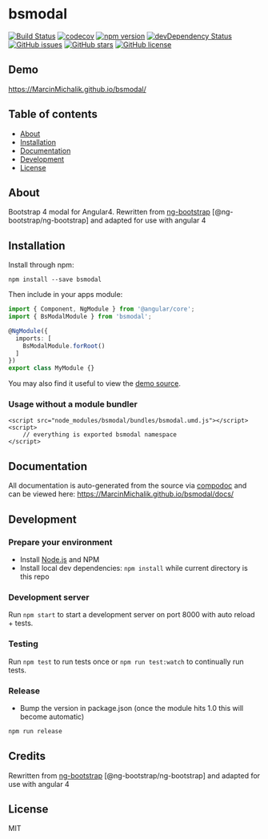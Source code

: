 # bsmodal
[![Build Status](https://travis-ci.org/MarcinMichalik/bsmodal.svg?branch=master)](https://travis-ci.org/MarcinMichalik/bsmodal)
[![codecov](https://codecov.io/gh/MarcinMichalik/bsmodal/branch/master/graph/badge.svg)](https://codecov.io/gh/MarcinMichalik/bsmodal)
[![npm version](https://badge.fury.io/js/bsmodal.svg)](http://badge.fury.io/js/bsmodal)
[![devDependency Status](https://david-dm.org/MarcinMichalik/bsmodal/dev-status.svg)](https://david-dm.org/MarcinMichalik/bsmodal?type=dev)
[![GitHub issues](https://img.shields.io/github/issues/MarcinMichalik/bsmodal.svg)](https://github.com/MarcinMichalik/bsmodal/issues)
[![GitHub stars](https://img.shields.io/github/stars/MarcinMichalik/bsmodal.svg)](https://github.com/MarcinMichalik/bsmodal/stargazers)
[![GitHub license](https://img.shields.io/badge/license-MIT-blue.svg)](https://raw.githubusercontent.com/MarcinMichalik/bsmodal/master/LICENSE)

## Demo
https://MarcinMichalik.github.io/bsmodal/

## Table of contents

- [About](#about)
- [Installation](#installation)
- [Documentation](#documentation)
- [Development](#development)
- [License](#license)

## About

Bootstrap 4 modal for Angular4. Rewritten from 
[ng-bootstrap](https://github.com/ng-bootstrap) [@ng-bootstrap/ng-bootstrap] 
and adapted for use with angular 4

## Installation

Install through npm:
```
npm install --save bsmodal
```

Then include in your apps module:

```typescript
import { Component, NgModule } from '@angular/core';
import { BsModalModule } from 'bsmodal';

@NgModule({
  imports: [
    BsModalModule.forRoot()
  ]
})
export class MyModule {}
```

You may also find it useful to view the [demo source](https://github.com/MarcinMichalik/bsmodal/blob/master/demo/demo.component.ts).

### Usage without a module bundler
```
<script src="node_modules/bsmodal/bundles/bsmodal.umd.js"></script>
<script>
    // everything is exported bsmodal namespace
</script>
```

## Documentation
All documentation is auto-generated from the source via [compodoc](https://compodoc.github.io/compodoc/) and can be viewed here:
https://MarcinMichalik.github.io/bsmodal/docs/

## Development

### Prepare your environment
* Install [Node.js](http://nodejs.org/) and NPM
* Install local dev dependencies: `npm install` while current directory is this repo

### Development server
Run `npm start` to start a development server on port 8000 with auto reload + tests.

### Testing
Run `npm test` to run tests once or `npm run test:watch` to continually run tests.

### Release
* Bump the version in package.json (once the module hits 1.0 this will become automatic)
```bash
npm run release
```

## Credits

Rewritten from [ng-bootstrap](https://github.com/ng-bootstrap) [@ng-bootstrap/ng-bootstrap] 
and adapted for use with angular 4

## License

MIT

